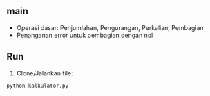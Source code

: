 
## main
- Operasi dasar: Penjumlahan, Pengurangan, Perkalian, Pembagian
- Penanganan error untuk pembagian dengan nol

## Run
1. Clone/Jalankan file:
```bash
python kalkulator.py
